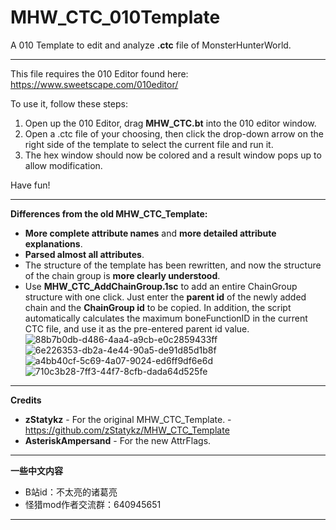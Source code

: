 # MHW_CTC_010Template
A 010 Template to edit and analyze **.ctc** file of MonsterHunterWorld.

***
This file requires the 010 Editor found here: https://www.sweetscape.com/010editor/

To use it, follow these steps:
1. Open up the 010 Editor, drag **MHW_CTC.bt** into the 010 editor window.
2. Open a .ctc file of your choosing, then click the drop-down arrow on the right side of the template to select the current file and run it. 
3. The hex window should now be colored and a result window pops up to allow modification.

Have fun!

***
**Differences from the old MHW_CTC_Template:**

* **More complete attribute names** and **more detailed attribute explanations**.
* **Parsed almost all attributes**.
* The structure of the template has been rewritten, and now the structure of the chain group is **more clearly understood**.
* Use **MHW_CTC_AddChainGroup.1sc** to add an entire ChainGroup structure with one click. Just enter the **parent id** of the newly added chain and the **ChainGroup id** to be copied. In addition, the script automatically calculates the maximum boneFunctionID in the current CTC file, and use it as the pre-entered parent id value.
![88b7b0db-d486-4aa4-a9cb-e0c2859433ff](https://github.com/user-attachments/assets/a142b431-c72b-4ed3-8aab-9625319ff4ec)
![6e226353-db2a-4e44-90a5-de91d85d1b8f](https://github.com/user-attachments/assets/dbd4345f-46f7-4b86-82b6-22bcc596064c)
![a4bb40cf-5c69-4a07-9024-ed6ff9df6e6d](https://github.com/user-attachments/assets/63592a3b-4dfe-4fe9-8678-26b625e4ace8)
![710c3b28-7ff3-44f7-8cfb-dada64d525fe](https://github.com/user-attachments/assets/1e7d96d2-be0b-4516-9f70-a2c8282efaac)

***
**Credits**

* **zStatykz** - For the original MHW_CTC_Template. - https://github.com/zStatykz/MHW_CTC_Template
* **AsteriskAmpersand** - For the new AttrFlags.

***
**一些中文内容**
* B站id：不太亮的诸葛亮
* 怪猎mod作者交流群：640945651

***
